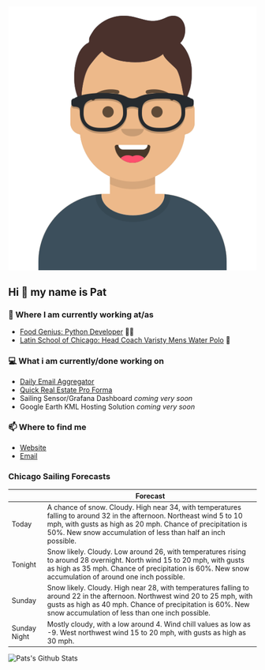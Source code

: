 [![Social banner for p-j-falconer](https://raw.githubusercontent.com/P-J-FALCONER/P-J-FALCONER/master/assets/avataaars.svg)](https://patfalconer.com/)
## Hi :wave: my name is Pat

### 💼 Where I am currently working at/as
- [Food Genius: Python Developer](https://getfoodgenius.com/) 🍔🐍
- [Latin School of Chicago: Head Coach Varisty Mens Water Polo](https://www.latinschool.org/) 🤽


### 💻 What i am currently/done working on
 - [Daily Email Aggregator](https://github.com/P-J-FALCONER/dott_daily_mail)
 - [Quick Real Estate Pro Forma](https://github.com/P-J-FALCONER/henry)
 - Sailing Sensor/Grafana Dashboard *coming very soon*
 - Google Earth KML Hosting Solution *coming very soon*

### 📫 Where to find me
 - [Website](https://patfalconer.com/)
 - [Email](mailto:patrick.j.falconer@gmail.com)


### Chicago Sailing Forecasts
|   | Forecast  |
|---|---|
| Today | A chance of snow. Cloudy. High near 34, with temperatures falling to around 32 in the afternoon. Northeast wind 5 to 10 mph, with gusts as high as 20 mph. Chance of precipitation is 50%. New snow accumulation of less than half an inch possible. |
| Tonight | Snow likely. Cloudy. Low around 26, with temperatures rising to around 28 overnight. North wind 15 to 20 mph, with gusts as high as 35 mph. Chance of precipitation is 60%. New snow accumulation of around one inch possible. |
| Sunday | Snow likely. Cloudy. High near 28, with temperatures falling to around 22 in the afternoon. Northwest wind 20 to 25 mph, with gusts as high as 40 mph. Chance of precipitation is 60%. New snow accumulation of less than one inch possible. |
| Sunday Night | Mostly cloudy, with a low around 4. Wind chill values as low as -9. West northwest wind 15 to 20 mph, with gusts as high as 30 mph. |

![Pats's Github Stats](https://github-readme-stats.vercel.app/api?username=p-j-falconer&show_icons=true&theme=radical)
